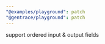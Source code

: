 ```yaml
---
"@examples/playground": patch
"@gentrace/playground": patch
---
```


support ordered input & output fields
